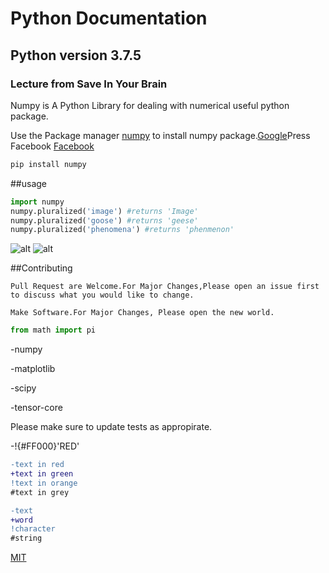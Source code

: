 # Python Documentation 

## Python version 3.7.5

### Lecture from Save In Your Brain

Numpy is A Python Library for dealing with numerical useful python package.

Use the Package manager [numpy](https://pip.pypa.io/en/stable/) to install numpy package.[Google](google.com)Press Facebook
[Facebook](www.facebook.com)
[]()

```bash
pip install numpy
```

##usage

```python
import numpy
numpy.pluralized('image') #returns 'Image'
numpy.pluralized('goose') #returns 'geese'
numpy.pluralized('phenomena') #returns 'phenmenon'
```

![alt](https://www.stellaandchewys.com/wp-content/uploads/maplechristmas.jpg)
![alt](https://static01.nyt.com/images/2014/01/28/science/28SLOT_SPAN/28SLOT-jumbo.jpg)

##Contributing

```
Pull Request are Welcome.For Major Changes,Please open an issue first to discuss what you would like to change.
```

```
Make Software.For Major Changes, Please open the new world.
```

```python
from math import pi
```
-numpy

-matplotlib

-scipy

-tensor-core

Please make sure to update tests as appropirate.

-!{#FF000}'RED'

```diff
-text in red
+text in green
!text in orange
#text in grey
```

```diff
-text 
+word
!character
#string
```

[MIT](https://choosealicense.com/licenses/mit/)
